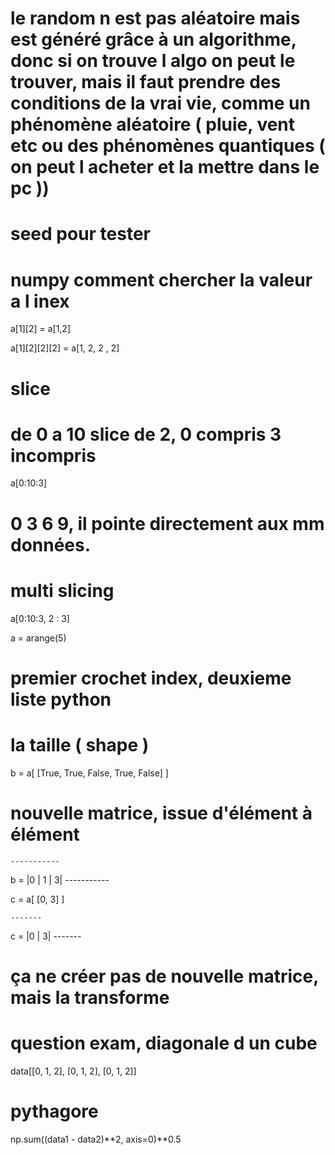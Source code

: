# le random n est pas aléatoire mais est généré grâce à un algorithme, donc si on trouve l algo on peut le trouver, mais il faut prendre des conditions de la vrai vie, comme un phénomène aléatoire ( pluie, vent etc ou des phénomènes quantiques ( on peut l acheter et la mettre dans le pc ))

# seed pour tester 


# numpy comment chercher la valeur a l inex

a[1][2] =  a[1,2]


a[1][2][2][2] = a[1, 2, 2 , 2]

# slice
# de 0 a 10 slice de 2, 0 compris 3 incompris

a[0:10:3] 

# 0 3 6 9, il pointe directement aux mm données. 

# multi slicing
a[0:10:3, 2 : 3]

a = arange(5) 

# premier crochet index, deuxieme liste python
# la taille ( shape ) 

b = a[ [True, True, False, True, False] ]

# nouvelle matrice, issue d'élément à élément
    -----------
b = |0 | 1 | 3|
    -----------

c = a[ [0, 3] ]

    -------
c = |0 | 3|
    -------

# ça ne créer pas de nouvelle matrice, mais la transforme

# question exam, diagonale d un cube

data[[0, 1, 2], [0, 1, 2], [0, 1, 2]]


# pythagore
np.sum((data1 - data2)**2, axis=0)**0.5
